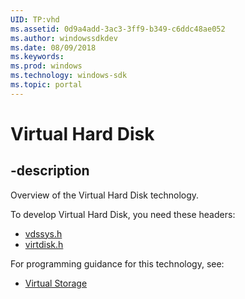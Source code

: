```yaml
---
UID: TP:vhd
ms.assetid: 0d9a4add-3ac3-3ff9-b349-c6ddc48ae052
ms.author: windowssdkdev
ms.date: 08/09/2018
ms.keywords: 
ms.prod: windows
ms.technology: windows-sdk
ms.topic: portal
---
```


# Virtual Hard Disk

## -description

Overview of the Virtual Hard Disk technology.

To develop Virtual Hard Disk, you need these headers:

 * [vdssys.h](../vdssys/index.md)
 * [virtdisk.h](../virtdisk/index.md)

For programming guidance for this technology, see:
* [Virtual Storage](https://msdn.microsoft.com/en-us/library/windows/desktop/dd323653(v=vs.85).aspx)

